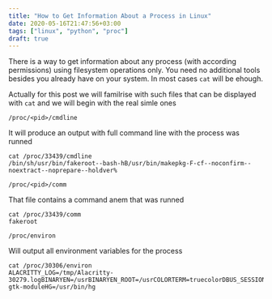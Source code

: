 ```yaml
---
title: "How to Get Information About a Process in Linux"
date: 2020-05-16T21:47:56+03:00
tags: ["linux", "python", "proc"]
draft: true
---
```



There is a way to get information about any process (with according permissions) using filesystem operations only. You need no additional tools besides you already have on your system. In most cases `cat` will be ehough.

Actually for this post we will familrise with such files that can be displayed with `cat` and we will begin with the real simle ones

`/proc/<pid>/cmdline`

It will produce an output with full command line with the process was runned

```
cat /proc/33439/cmdline
/bin/sh/usr/bin/fakeroot--bash-hB/usr/bin/makepkg-F-cf--noconfirm--noextract--noprepare--holdver%
```

`/proc/<pid>/comm`

That file contains a command anem that was runned

```
cat /proc/33439/comm
fakeroot
```

`/proc/environ`

Will output all environment variables for the process


```
cat /proc/30306/environ
ALACRITTY_LOG=/tmp/Alacritty-30279.logBINARYEN=/usrBINARYEN_ROOT=/usrCOLORTERM=truecolorDBUS_SESSION_BUS_ADDRESS=unix:path=/run/user/1000/busDISPLAY=:0.0GTK_MODULES=canberra-gtk-moduleHG=/usr/bin/hg
```


